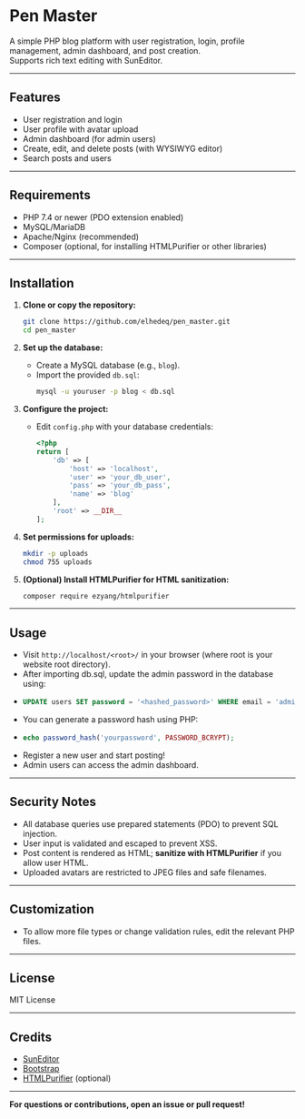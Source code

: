 # Pen Master

A simple PHP blog platform with user registration, login, profile management, admin dashboard, and post creation.  
Supports rich text editing with SunEditor.

---

## Features

- User registration and login
- User profile with avatar upload
- Admin dashboard (for admin users)
- Create, edit, and delete posts (with WYSIWYG editor)
- Search posts and users


---

## Requirements

- PHP 7.4 or newer (PDO extension enabled)
- MySQL/MariaDB
- Apache/Nginx (recommended)
- Composer (optional, for installing HTMLPurifier or other libraries)

---

## Installation

1. **Clone or copy the repository:**
    ```sh
    git clone https://github.com/elhedeq/pen_master.git
    cd pen_master
    ```

2. **Set up the database:**
    - Create a MySQL database (e.g., `blog`).
    - Import the provided `db.sql`:
      ```sh
      mysql -u youruser -p blog < db.sql
      ```

3. **Configure the project:**
    - Edit `config.php` with your database credentials:
      ```php
      <?php
      return [
          'db' => [
              'host' => 'localhost',
              'user' => 'your_db_user',
              'pass' => 'your_db_pass',
              'name' => 'blog'
          ],
          'root' => __DIR__
      ];
      ```

4. **Set permissions for uploads:**
    ```sh
    mkdir -p uploads
    chmod 755 uploads
    ```

5. **(Optional) Install HTMLPurifier for HTML sanitization:**
    ```sh
    composer require ezyang/htmlpurifier
    ```

---

## Usage

- Visit `http://localhost/<root>/` in your browser (where root is your website root directory).
- After importing db.sql, update the admin password in the database using:
- ```sql
  UPDATE users SET password = '<hashed_password>' WHERE email = 'admin@example.com';
  ```
- You can generate a password hash using PHP:
- ```php
  echo password_hash('yourpassword', PASSWORD_BCRYPT);
  ```
- Register a new user and start posting!
- Admin users can access the admin dashboard.

---

## Security Notes

- All database queries use prepared statements (PDO) to prevent SQL injection.
- User input is validated and escaped to prevent XSS.
- Post content is rendered as HTML; **sanitize with HTMLPurifier** if you allow user HTML.
- Uploaded avatars are restricted to JPEG files and safe filenames.

---

## Customization

- To allow more file types or change validation rules, edit the relevant PHP files.


---

## License

MIT License

---

## Credits

- [SunEditor](https://github.com/JiHong88/SunEditor)
- [Bootstrap](https://getbootstrap.com/)
- [HTMLPurifier](https://github.com/ezyang/htmlpurifier) (optional)

---

**For questions or contributions, open an issue or pull request!**
